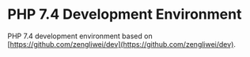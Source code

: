 # PHP 7.4 Development Environment

PHP 7.4 development environment based on [https://github.com/zengliwei/dev](https://github.com/zengliwei/dev).
